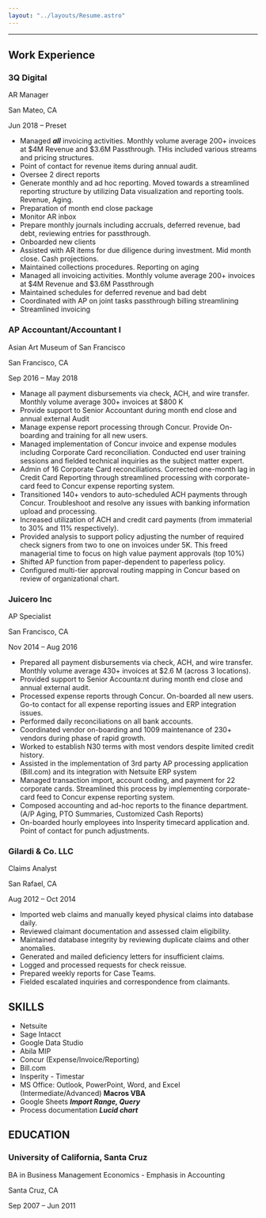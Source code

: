 ```yaml
---
layout: "../layouts/Resume.astro"
---
```

***

<div class="resume-body">
<div class="resume-work">

## Work Experience

<div class="workheader">
<div class="position">

### 3Q Digital
AR Manager

</div>
<div class="wherewhen">
<p>San Mateo, CA</p><p>Jun 2018 – Preset </p>
</div>
</div>

- Managed ***all*** invoicing activities. Monthly volume average 200+ invoices at $4M Revenue and $3.6M Passthrough. THis included various streams and pricing structures.
- Point of contact for revenue items during annual audit. 
- Oversee 2 direct reports 
- Generate monthly and ad hoc reporting. Moved towards a streamlined reporting structure by utilizing Data visualization and reporting tools. Revenue, Aging.
- Preparation of month end close package 
- Monitor AR inbox 
- Prepare monthly journals including accruals, deferred revenue, bad debt, reviewing entries for passthrough.
- Onboarded new clients  
- Assisted with AR items for due diligence during investment. Mid month close. Cash projections.
- Maintained collections procedures. Reporting on aging 
- Managed all invoicing activities. Monthly volume average 200+ invoices at $4M Revenue and $3.6M Passthrough 
- Maintained schedules for deferred revenue and bad debt
- Coordinated with AP on joint tasks passthrough billing streamlining 
- Streamlined invoicing

<div class="workheader">
<div class="position">

### AP Accountant/Accountant I
Asian Art Museum of San Francisco

</div>
<div class="wherewhen">
<p>San Francisco, CA</p><p>Sep 2016 – May 2018</p>
</div>
</div>

- Manage all payment disbursements via check, ACH, and wire transfer. Monthly volume average 300+ invoices at $800 K
- Provide support to Senior Accountant during month end close and annual external Audit
- Manage expense report processing through Concur. Provide On-boarding and training for all new users.
- Managed implementation of Concur invoice and expense modules including Corporate Card reconciliation. Conducted end user training sessions and fielded technical inquiries as the subject matter expert.
- Admin of 16 Corporate Card reconciliations. Corrected one-month lag in Credit Card Reporting through streamlined processing with corporate-card feed to Concur expense reporting system.
- Transitioned 140+ vendors to auto-scheduled ACH payments through Concur. Troubleshoot and resolve any issues with banking information upload and processing.
- Increased utilization of ACH and credit card payments (from immaterial to 30% and 11% respectively).
- Provided analysis to support policy adjusting the number of required check signers from two to one on invoices under 5K. This freed managerial time to focus on high value payment approvals (top 10%)
- Shifted AP function from paper-dependent to paperless policy.
- Configured multi-tier approval routing mapping in Concur based on review of organizational chart.

<div class="workheader">
<div class="position">

### Juicero Inc
AP Specialist

</div>
<div class="wherewhen">
<p>San Francisco, CA</p><p>Nov 2014 – Aug 2016</p>
</div>
</div>

- Prepared all payment disbursements via check, ACH, and wire transfer. Monthly volume average 430+ invoices at $2.6 M (across 3 locations).
- Provided support to Senior Accounta:nt during month end close and annual external audit.
- Processed expense reports through Concur. On-boarded all new users. Go-to contact for all expense reporting issues and ERP integration issues.
- Performed daily reconciliations on all bank accounts.
- Coordinated vendor on-boarding and 1009 maintenance of 230+ vendors during phase of rapid growth.
- Worked to establish N30 terms with most vendors despite limited credit history.
- Assisted in the implementation of 3rd party AP processing application (Bill.com) and its integration with Netsuite ERP system
- Managed transaction import, account coding, and payment for 22 corporate cards. Streamlined this process by implementing corporate-card feed to Concur expense reporting system.
- Composed accounting and ad-hoc reports to the finance department. (A/P Aging, PTO Summaries, Customized Cash Reports)
- On-boarded hourly employees into Insperity timecard application and. Point of contact for punch adjustments.

<div class="workheader">
<div class="position">

### Gilardi & Co. LLC
Claims Analyst

</div>
<div class="wherewhen">
<p>San Rafael, CA</p><p>Aug 2012 – Oct 2014</p>
</div>
</div>

- Imported web claims and manually keyed physical claims into database daily.
- Reviewed claimant documentation and assessed claim eligibility.     	
- Maintained database integrity by reviewing duplicate claims and other anomalies.
- Generated and mailed deficiency letters for insufficient claims.
- Logged and processed requests for check reissue.
- Prepared weekly reports for Case Teams.
- Fielded escalated inquiries and correspondence from claimants.

</div>

<div class="resume-other">

## SKILLS

- Netsuite
- Sage Intacct
- Google Data Studio
- Abila MIP
- Concur (Expense/Invoice/Reporting)
- Bill.com
- Insperity - Timestar
- MS Office: Outlook, PowerPoint, Word, and Excel (Intermediate/Advanced) ****Macros VBA****
- Google Sheets ***Import Range, Query***
- Process documentation ***Lucid chart***

## EDUCATION 

<div class="workheader">
<div class="position">

### University of California, Santa Cruz
BA in Business Management Economics - Emphasis in Accounting 

</div>
<div class="wherewhen">

<p>Santa Cruz, CA</p><p> Sep 2007 – Jun 2011</p>

</div>
</div>

</div>

</div>
